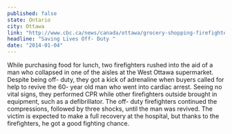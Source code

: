 ```yaml
---
published: false
state: Ontario
city: Ottawa
link: "http://www.cbc.ca/news/canada/ottawa/grocery-shopping-firefighters-help-save-man-s-life-1.2484214"
headline: "Saving Lives Off- Duty "
date: "2014-01-04"
---
```


While purchasing food for lunch, two firefighters rushed into the aid of a man who collapsed in one of the aisles at the West Ottawa supermarket. Despite being off- duty, they got a kick of adrenaline when buyers called for help to revive the 60- year old man who went into cardiac arrest. Seeing no vital signs, they performed CPR while other firefighters outside brought in equipment, such as a defibrillator. The off- duty firefighters continued the compressions, followed by three shocks, until the man was revived. The victim is expected to make a full recovery at the hospital, but thanks to the firefighters, he got a good fighting chance.
